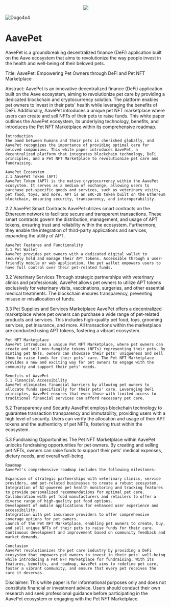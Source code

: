 <p align="center" width="100%">
    <img src=(https://github.com/Phantori/AavePet/blob/main/Dogo4x4.jpg?raw=true)>
</p>

![Dogo4x4](align"center" (https://github.com/Phantori/AavePet/blob/main/Dogo4x4.jpg?raw=true))
# AavePet
AavePet is a groundbreaking decentralized finance (DeFi) application built on the Aave ecosystem that aims to revolutionize the way people invest in the health and well-being of their beloved pets.


Title: AavePet: Empowering Pet Owners through DeFi and Pet NFT Marketplace

Abstract:
AavePet is an innovative decentralized finance (DeFi) application built on the Aave ecosystem, aiming to revolutionize pet care by providing a dedicated blockchain and cryptocurrency solution. The platform enables pet owners to invest in their pets' health while leveraging the benefits of DeFi. Additionally, AavePet introduces a unique pet NFT marketplace where users can create and sell NFTs of their pets to raise funds. This white paper outlines the AavePet ecosystem, its underlying technology, benefits, and introduces the Pet NFT Marketplace within its comprehensive roadmap.

    Introduction
    The bond between humans and their pets is cherished globally, and AavePet recognizes the importance of providing optimal care for beloved companions. This white paper introduces AavePet, a decentralized platform that integrates blockchain technology, DeFi principles, and a Pet NFT Marketplace to revolutionize pet care and fundraising.

    AavePet Ecosystem
    2.1 AavePet Token (APT)
    AavePet Token (APT) is the native cryptocurrency within the AavePet ecosystem. It serves as a medium of exchange, allowing users to purchase pet-specific goods and services, such as veterinary visits, pet food, toys, and more. APT is an ERC-20 token built on the Ethereum blockchain, ensuring security, transparency, and interoperability.

2.2 AavePet Smart Contracts
AavePet utilizes smart contracts on the Ethereum network to facilitate secure and transparent transactions. These smart contracts govern the distribution, management, and usage of APT tokens, ensuring trust and reliability within the ecosystem. Furthermore, they enable the integration of third-party applications and services, expanding the utility of APT.

    AavePet Features and Functionality
    3.1 Pet Wallet
    AavePet provides pet owners with a dedicated digital wallet to securely hold and manage their APT tokens. Accessible through a user-friendly mobile or web application, the pet wallet empowers users to have full control over their pet-related funds.

3.2 Veterinary Services
Through strategic partnerships with veterinary clinics and professionals, AavePet allows pet owners to utilize APT tokens exclusively for veterinary visits, vaccinations, surgeries, and other essential medical treatments. The blockchain ensures transparency, preventing misuse or misallocation of funds.

3.3 Pet Supplies and Services Marketplace
AavePet offers a decentralized marketplace where pet owners can purchase a wide range of pet-related products and services. This includes high-quality pet food, toys, grooming services, pet insurance, and more. All transactions within the marketplace are conducted using APT tokens, fostering a vibrant ecosystem.

    Pet NFT Marketplace
    AavePet introduces a unique Pet NFT Marketplace, where pet owners can create and sell non-fungible tokens (NFTs) representing their pets. By minting pet NFTs, owners can showcase their pets' uniqueness and sell them to raise funds for their pets' care. The Pet NFT Marketplace provides a new and exciting way for pet owners to engage with the community and support their pets' needs.

    Benefits of AavePet
    5.1 Financial Accessibility
    AavePet eliminates financial barriers by allowing pet owners to allocate funds specifically for their pets' care. Leveraging DeFi principles, AavePet ensures that even those with limited access to traditional financial services can afford necessary pet care.

5.2 Transparency and Security
AavePet employs blockchain technology to guarantee transaction transparency and immutability, providing users with a high level of security. Users can verify the allocation and usage of their APT tokens and the authenticity of pet NFTs, fostering trust within the ecosystem.

5.3 Fundraising Opportunities
The Pet NFT Marketplace within AavePet unlocks fundraising opportunities for pet owners. By creating and selling pet NFTs, owners can raise funds to support their pets' medical expenses, dietary needs, and overall well-being.

    Roadmap
    AavePet's comprehensive roadmap includes the following milestones:

    Expansion of strategic partnerships with veterinary clinics, service providers, and pet-related businesses to create a robust ecosystem.
    Integration of AI-powered pet health monitoring and tracking features to provide personalized recommendations for optimal pet care.
    Collaboration with pet food manufacturers and retailers to offer a diverse range of high-quality pet food options.
    Development of mobile applications for enhanced user experience and accessibility.
    Integration with pet insurance providers to offer comprehensive coverage options for pet owners.
    Launch of the Pet NFT Marketplace, enabling pet owners to create, buy, and sell unique NFTs of their pets to raise funds for their care.
    Continuous development and improvement based on community feedback and market demands.

    Conclusion
    AavePet revolutionizes the pet care industry by providing a DeFi ecosystem that empowers pet owners to invest in their pets' well-being while introducing a Pet NFT Marketplace for fundraising. With its features, benefits, and roadmap, AavePet aims to redefine pet care, foster a vibrant community, and ensure that every pet receives the care it deserves.

Disclaimer: This white paper is for informational purposes only and does not constitute financial or investment advice. Users should conduct their own research and seek professional guidance before participating in the AavePet ecosystem or engaging with the Pet NFT Marketplace.
